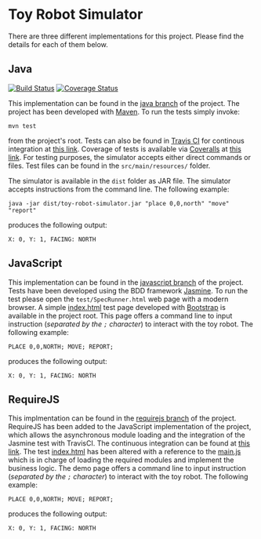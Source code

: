 Toy Robot Simulator
===================

There are three different implementations for this project. Please find the details for each of them below.

Java 
----
[![Build Status](https://travis-ci.org/Kalimaha/ToyRobotSimulator.svg?branch=java)](https://travis-ci.org/Kalimaha/ToyRobotSimulator)
[![Coverage Status](https://coveralls.io/repos/github/Kalimaha/ToyRobotSimulator/badge.svg?branch=java)](https://coveralls.io/github/Kalimaha/ToyRobotSimulator?branch=java)

This implementation can be found in the [java branch](https://github.com/Kalimaha/ToyRobotSimulator/tree/java) of the project. The project has been developed with [Maven](https://maven.apache.org/). To run the tests simply invoke:

```
mvn test
```

from the project's root. Tests can also be found in [Travis CI](https://travis-ci.org/) for continous integration at [this link](https://travis-ci.org/Kalimaha/ToyRobotSimulator/builds/113826176). Coverage of tests is available via [Coveralls](https://coveralls.io/) at [this link](https://coveralls.io/builds/5314297). For testing purposes, the simulator accepts either direct commands or files. Test files can be found in the ```src/main/resources/``` folder.

The simulator is available in the ```dist``` folder as JAR file. The simulator accepts instructions from the command line. The following example: 

```
java -jar dist/toy-robot-simulator.jar "place 0,0,north" "move" "report"
```

produces the following output:

```
X: 0, Y: 1, FACING: NORTH
```

JavaScript
----------

This implementation can be found in the [javascript branch](https://github.com/Kalimaha/ToyRobotSimulator/tree/javascript) of the project. Tests have been developed using the BDD framework [Jasmine](http://jasmine.github.io/). To run the test please open the ```test/SpecRunner.html``` web page with a modern browser. A simple [index.html](https://github.com/Kalimaha/ToyRobotSimulator/blob/javascript/index.html) test page developed with [Bootstrap](http://getbootstrap.com/) is available in the project root. This page offers a command line to input instruction (*separated by the ```;``` character*) to interact with the toy robot. The following example:

```
PLACE 0,0,NORTH; MOVE; REPORT;
```

produces the following output:

```
X: 0, Y: 1, FACING: NORTH
```

RequireJS
---------

This implmentation can be found in the [requirejs branch](https://github.com/Kalimaha/ToyRobotSimulator/tree/requirejs) of the project. RequireJS has been added to the JavaScript implementation of the project, which allows the asynchronous module loading and the integration of the Jasmine test with TravisCI. The continuous integration can be found at [this link](https://travis-ci.org/Kalimaha/ToyRobotSimulator/builds/113849016). The test [index.html](https://github.com/Kalimaha/ToyRobotSimulator/blob/requirejs/index.html) has been altered with a reference to the [main.js](https://github.com/Kalimaha/ToyRobotSimulator/blob/requirejs/src/js/main.js) which is in charge of loading the required modules and implement the business logic. The demo page offers a command line to input instruction (*separated by the ```;``` character*) to interact with the toy robot. The following example:

```
PLACE 0,0,NORTH; MOVE; REPORT;
```

produces the following output:

```
X: 0, Y: 1, FACING: NORTH
```
